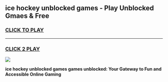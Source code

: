
## ice hockey unblocked games - Play Unblocked Gmaes & Free
<h3>
<a href="https://premium.freeplayer.one?title=ice_hockey_unblocked_games&ref=19F">CLICK TO PLAY</a></h3>
<hr>

<h3>
<a href="https://premium.freeplayer.one?title=ice_hockey_unblocked_games&ref=19F">CLICK 2 PLAY</a>
  
</h3>

<a href="https://premium.freeplayer.one?title=ice_hockey_unblocked_games&ref=19F/"><img src="https://clearcache.store/games.png"></a>


**ice hockey unblocked games games unblocked: Your Gateway to Fun and Accessible Online Gaming**
